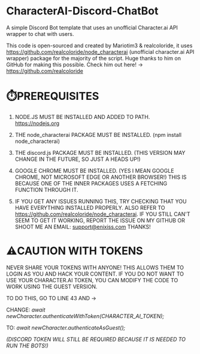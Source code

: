 # CharacterAI-Discord-ChatBot
A simple Discord Bot template that uses an unofficial Character.ai API wrapper to chat with users.

This code is open-sourced and created by Mariotim3 & realcoloride, it uses https://github.com/realcoloride/node_characterai (unofficial character.ai API wrapper) package for the majority of the script. 
Huge thanks to him on GitHub for making this possible.
Check him out here! -> https://github.com/realcoloride

# ⏱️PREREQUISITES

1. NODE.JS MUST BE INSTALLED AND ADDED TO PATH. https://nodejs.org

2. THE node_characterai PACKAGE MUST BE INSTALLED. (npm install node_characterai)

3. THE discord.js PACKAGE MUST BE INSTALLED. (THIS VERSION MAY CHANGE IN THE FUTURE, SO JUST A HEADS UP!)

4. GOOGLE CHROME MUST BE INSTALLED. (YES I MEAN GOOGLE CHROME, NOT MICROSOFT EDGE OR ANOTHER BROWSER!) THIS IS BECAUSE ONE OF THE INNER PACKAGES USES A FETCHING FUNCTION THROUGH IT.

5. IF YOU GET ANY ISSUES RUNNING THIS, TRY CHECKING THAT YOU HAVE EVERYTHING INSTALLED PROPERLY. ALSO REFER TO https://github.com/realcoloride/node_characterai.
IF YOU STILL CAN'T SEEM TO GET IT WORKING, REPORT THE ISSUE ON MY GITHUB OR SHOOT ME AN EMAIL: support@enixiss.com
THANKS!


# ⚠️CAUTION WITH TOKENS

NEVER SHARE YOUR TOKENS WITH ANYONE! THIS ALLOWS THEM TO LOGIN AS YOU AND HACK YOUR CONTENT.
IF YOU DO NOT WANT TO USE YOUR CHARACTER.AI TOKEN, YOU CAN MODIFY THE CODE TO WORK USING THE GUEST VERSION.

TO DO THIS, GO TO LINE 43 AND ->

CHANGE: *await newCharacter.authenticateWithToken(CHARACTER_AI_TOKEN);*

TO: *await newCharacter.authenticateAsGuest();*

*(DISCORD TOKEN WILL STILL BE REQUIRED BECAUSE IT IS NEEDED TO RUN THE BOTS!)*
